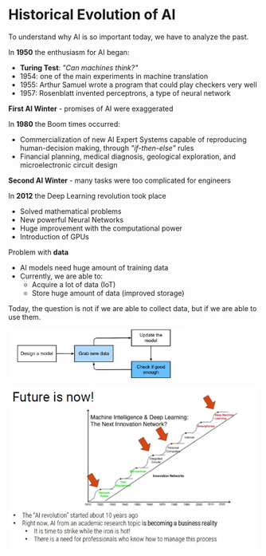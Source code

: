 # Historical Evolution of AI

To understand why AI is so important today, we have to analyze the past.

In **1950** the enthusiasm for AI began:

- **Turing Test**: *"Can machines think?"*
- 1954: one of the main experiments in machine translation
- 1955: Arthur Samuel wrote a program that could play checkers very well
- 1957: Rosenblatt invented perceptrons, a type of neural network

**First AI Winter**  - promises of AI were exaggerated

In **1980** the Boom times occurred:

- Commercialization of new AI Expert Systems capable of reproducing human-decision making, through *"if-then-else"* rules
- Financial planning, medical diagnosis, geological exploration, and microelectronic circuit design

**Second AI Winter** - many tasks were too complicated for engineers

In **2012** the Deep Learning revolution took place

- Solved mathematical problems
- New powerful Neural Networks
- Huge improvement with the computational power
- Introduction of GPUs

Problem with **data**

- AI models need huge amount of training data
- Currently, we are able to:
    - Acquire a lot of data (IoT)
    - Store huge amount of data (improved storage)

Today, the question is not if we are able to collect data, but if we are able to use them.

![](data.jpg)

![](future.jpg)




